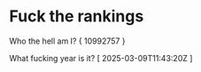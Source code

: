 # Fuck the rankings

Who the hell am I?
{ 10992757 }

What fucking year is it?
[ 2025-03-09T11:43:20Z ]
